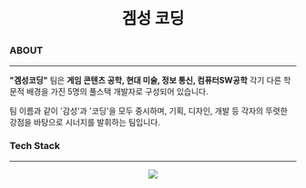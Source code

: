 <h1 align="center">
	<p align="center">겜성 코딩</p>
</h1>

### ABOUT
---
**"겜성코딩"** 팀은 **게임 콘텐츠 공학, 현대 미술, 정보 통신, 컴퓨터SW공학** 각기 다른 학문적 배경을 가진 5명의 풀스택 개발자로 구성되어 있습니다.

팀 이름과 같이 '감성'과 '코딩'을 모두 중시하며, 기획, 디자인, 개발 등 각자의 뚜렷한 강점을 바탕으로 시너지를 발휘하는 팀입니다.


### Tech Stack
---
<p align="center">
  <img src="https://custom-skill-icons.netlify.app/icons?i=java,spring,js,vite,react,tailwind,redux,oracledb,git,github,notion,eclipse,idea,vscode,postman&perline=5" />
</p>
